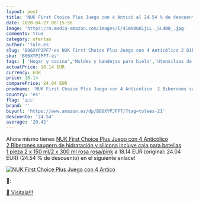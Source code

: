 ```yaml
---
layout: post
title: 'NUK First Choice Plus Juego con 4 Anticó al 24.54 % de descuento'
date: 2020-04-27 08:15:56
image: 'https://m.media-amazon.com/images/I/41m9OGKLjLL._SL400_.jpg'
comments: true
category: ofertas
author: 'tole.es'
slug: 'B06XYPJPF7-es NUK First Choice Plus Juego con 4 Anticólico 2 Biberones...'
sku: 'B06XYPJPF7-es'
tags: [ 'Hogar y cocina','Moldes y bandejas para hielo','Utensilios de bar','Utensilios de cocina','biberones','nuk', ]
actualPrice: 18.14 EUR
currency: EUR
price: 18.14
comparePrice: 24.04 EUR
prodname: 'NUK First Choice Plus Juego con 4 Anticólico  2 Biberones saugern de hidratación y silicona  incluye caja para botellas  1 pieza  2 x 150 ml/2 x 300 ml rosa rosa/pink'
country: 'es'
flag: '🇪🇸'
brand: ''
buyurl: 'https://www.amazon.es/dp/B06XYPJPF7/?tag=tolees-21'
descuento: '24.54'
average: '20.42'
---
```


Ahora mismo tienes [NUK First Choice Plus Juego con 4 Anticólico  2 Biberones saugern de hidratación y silicona  incluye caja para botellas  1 pieza  2 x 150 ml/2 x 300 ml rosa rosa/pink](https://www.amazon.es/dp/B06XYPJPF7/?tag=tolees-21) a 18.14 EUR (original: 24.04 EUR) (24.54 %  de descuento) en el siguiente enlace!

[![NUK First Choice Plus Juego con 4 Anticó](https://m.media-amazon.com/images/I/41m9OGKLjLL._SL400_.jpg)](https://www.amazon.es/dp/B06XYPJPF7/?tag=tolees-21)

🔎:


[🛒 Visítala!!!](https://www.amazon.es/dp/B06XYPJPF7/?tag=tolees-21)
